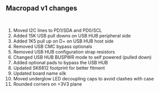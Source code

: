## Macropad v1 changes

<br>

   1. Moved I2C lines to PD1/SDA and PD0/SCL
   2. Added 15K USB pull downs on USB HUB peripheral side
   3. Added 1K5 pull up on D+ on USB HUB host side
   4. Removed USB CMC bypass optionals
   5. Removed USB HUB configuration strap resistors
   6. Changed USB HUB BUSPWR mode to self powered (pulled down)
   7. Added optional pads to bypass the USB HUB
   8. Updated SK6812 footprint for better fitment
   9. Updated board name silk
   10. Moved underglow LED decoupling caps to avoid clashes with case
   11. Rounded corners on +3V3 plane
